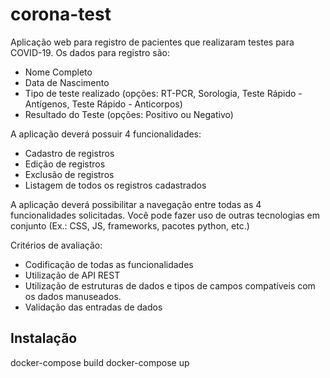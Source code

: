 # corona-test

Aplicação web para registro de pacientes que realizaram testes para COVID-19.
Os dados para registro são:
- Nome Completo
- Data de Nascimento
- Tipo de teste realizado (opções: RT-PCR, Sorologia, Teste Rápido - Antígenos, Teste Rápido - Anticorpos)
- Resultado do Teste (opções: Positivo ou Negativo)

A aplicação deverá possuir 4 funcionalidades:
- Cadastro de registros
- Edição de registros
- Exclusão de registros
- Listagem de todos os registros cadastrados

A aplicação deverá possibilitar a navegação entre todas as 4 funcionalidades solicitadas.
Você pode fazer uso de outras tecnologias em conjunto (Ex.: CSS, JS, frameworks, pacotes python, etc.)

Critérios de avaliação:
- Codificação de todas as funcionalidades
- Utilização de API REST
- Utilização de estruturas de dados e tipos de campos compatíveis com os dados manuseados.
- Validação das entradas de dados

## Instalação

docker-compose build
docker-compose up

